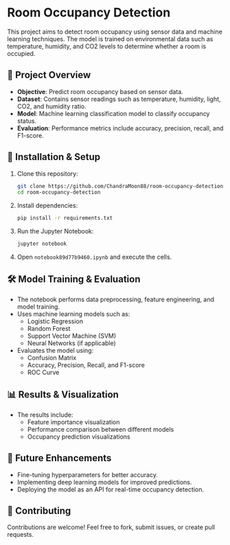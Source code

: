 # Room Occupancy Detection

This project aims to detect room occupancy using sensor data and machine learning techniques. The model is trained on environmental data such as temperature, humidity, and CO2 levels to determine whether a room is occupied.

## 📌 Project Overview

- **Objective**: Predict room occupancy based on sensor data.
- **Dataset**: Contains sensor readings such as temperature, humidity, light, CO2, and humidity ratio.
- **Model**: Machine learning classification model to classify occupancy status.
- **Evaluation**: Performance metrics include accuracy, precision, recall, and F1-score.

## 🚀 Installation & Setup

1. Clone this repository:
   ```sh
   git clone https://github.com/ChandraMoon88/room-occupancy-detection.git
   cd room-occupancy-detection
   ```

2. Install dependencies:
   ```sh
   pip install -r requirements.txt
   ```

3. Run the Jupyter Notebook:
   ```sh
   jupyter notebook
   ```

4. Open `notebook89d77b9460.ipynb` and execute the cells.

## 🛠️ Model Training & Evaluation

- The notebook performs data preprocessing, feature engineering, and model training.
- Uses machine learning models such as:
  - Logistic Regression
  - Random Forest
  - Support Vector Machine (SVM)
  - Neural Networks (if applicable)
- Evaluates the model using:
  - Confusion Matrix
  - Accuracy, Precision, Recall, and F1-score
  - ROC Curve

## 📊 Results & Visualization

- The results include:
  - Feature importance visualization
  - Performance comparison between different models
  - Occupancy prediction visualizations

## 🔮 Future Enhancements

- Fine-tuning hyperparameters for better accuracy.
- Implementing deep learning models for improved predictions.
- Deploying the model as an API for real-time occupancy detection.

## 🤝 Contributing

Contributions are welcome! Feel free to fork, submit issues, or create pull requests.
